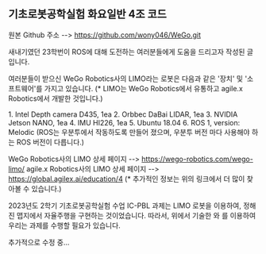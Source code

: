 ## 기초로봇공학실험 화요일반 4조 코드 ##
원본 Github 주소 --> https://github.com/wony046/WeGo.git

새내기였던 23학번이 ROS에 대해 도전하는 여러분들에게 도움을 드리고자 작성된 글입니다.

여러분들이 받으신 WeGo Robotics사의 LIMO라는 로봇은 다음과 같은 '장치' 및 '소프트웨어'를 가지고 있습니다. (* LIMO는 WeGo Robotics에서 유통하고 agile.x Robotics에서 개발한 것입니다.)

<Hardware>
1. Intel Depth camera D435, 1ea
2. Orbbec DaBai LIDAR, 1ea
3. NVIDIA Jetson NANO, 1ea
4. IMU HI226, 1ea

<Software>
5. Ubuntu 18.04
6. ROS 1, version: Melodic (ROS는 우분투에서 작동하도록 만들어 졌으며, 우분투 버전 마다 사용해야 하는 ROS 버전이 다릅니다.)

WeGo Robotics사의 LIMO 상세 페이지 --> https://wego-robotics.com/wego-limo/
agile.x Robotics사의 LIMO 상세 페이지 --> https://global.agilex.ai/education/4
(* 추가적인 정보는 위의 링크에서 더 많이 찾아볼 수 있습니다.)


2023년도 2학기 기초로봇공학실험 수업 IC-PBL 과제는 LIMO 로봇을 이용하여, 정해진 맵지에서 자율주행을 구현하는 것이었습니다.
따라서, 위에서 기술한 <Hardware>와 <Software>를 이용하여 우리는 과제를 수행할 필요가 있습니다. 

추가적으로 수정 중...
